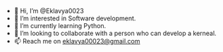 - 👋 Hi, I’m @Eklavya0023
- 👀 I’m interested in Software development.
- 🌱 I’m currently learning Python.
- 💞️ I’m looking to collaborate with a person who can develop a kerneal.
- 📫 Reach me on eklavya00023@gmail.com

<!---
Eklavya0023/Eklavya0023 is a ✨ special ✨ repository because its `README.md` (this file) appears on your GitHub profile.
You can click the Preview link to take a look at your changes.
--->
